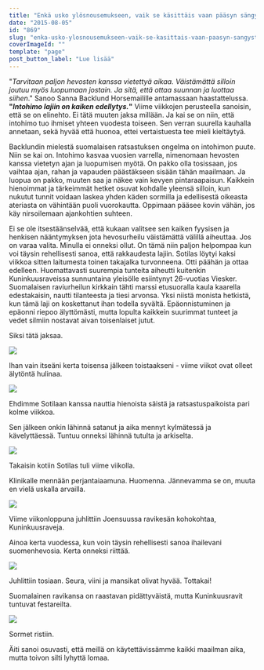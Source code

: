 ```yaml
---
title: "Enkä usko ylösnousemukseen, vaik se käsittäis vaan pääsyn sängystä pois."
date: "2015-08-05"
id: "869"
slug: "enka-usko-ylosnousemukseen-vaik-se-kasittais-vaan-paasyn-sangysta-pois"
coverImageId: ""
template: "page"
post_button_label: "Lue lisää"
---
```


"_Tarvitaan paljon hevosten kanssa vietettyä aikaa. Väistämättä silloin joutuu myös luopumaan jostain. Ja sitä, että ottaa suunnan ja luottaa siihen_." Sanoo Sanna Backlund Horsemailille antamassaan haastattelussa. **"_Intohimo lajiin on kaiken edellytys._"** Viime viikkojen perusteella sanoisin, että se on elinehto. Ei tätä muuten jaksa millään. Ja kai se on niin, että intohimo tuo ihmiset yhteen vuodesta toiseen. Sen verran suurella kauhalla annetaan, sekä hyvää että huonoa, ettei vertaistuesta tee mieli kieltäytyä.

  

Backlundin mielestä suomalaisen ratsastuksen ongelma on intohimon puute. Niin se kai on. Intohimo kasvaa vuosien varrella, nimenomaan hevosten kanssa vietetyn ajan ja luopumisen myötä. On pakko olla tosissaan, jos vaihtaa ajan, rahan ja vapauden päästäkseen sisään tähän maailmaan. Ja luopua on pakko, muuten saa ja näkee vain kevyen pintaraapaisun. Kaikkein hienoimmat ja tärkeimmät hetket osuvat kohdalle yleensä silloin, kun nukutut tunnit voidaan laskea yhden käden sormilla ja edellisestä oikeasta ateriasta on vähintään puoli vuorokautta. Oppimaan pääsee kovin vähän, jos käy nirsoilemaan ajankohtien suhteen.

  

Ei se ole itsestäänselvää, että kukaan valitsee sen kaiken fyysisen ja henkisen nääntymyksen jota hevosurheilu väistämättä välillä aiheuttaa. Jos on varaa valita. Minulla ei onneksi ollut. On tämä niin paljon helpompaa kun voi täysin rehellisesti sanoa, että rakkaudesta lajiin. Sotilas löytyi kaksi viikkoa sitten laitumesta toinen takajalka turvonneena. Otti päähän ja ottaa edelleen. Huomattavasti suurempia tunteita aiheutti kuitenkin Kuninkuusraveissa sunnuntaina yleisölle esiintynyt 26-vuotias Viesker. Suomalaisen raviurheilun kirkkain tähti marssi etusuoralla kaula kaarella edestakaisin, nautti tilanteesta ja tiesi arvonsa. Yksi niistä monista hetkistä, kun tämä laji on koskettanut ihan todella syvältä. Epäonnistuminen ja epäonni riepoo älyttömästi, mutta lopulta kaikkein suurimmat tunteet ja vedet silmiin nostavat aivan toisenlaiset jutut.

  

Siksi tätä jaksaa.

  

[![](/images/IMG_8063_.png)](http://2.bp.blogspot.com/-qbxbLZ_-EnE/VcKLBXsAaSI/AAAAAAAAJ4w/7iFQOG8trhc/s1600/IMG_8063_.png)

  

Ihan vain itseäni kerta toisensa jälkeen toistaakseni - viime viikot ovat olleet älytöntä hulinaa.

  

[![](/images/IMG_8142_.png)](http://4.bp.blogspot.com/-2xHXQCHv9Rw/VcKLBw4bhWI/AAAAAAAAJ5E/Yf3xvjc8gCk/s1600/IMG_8142_.png)

  

Ehdimme Sotilaan kanssa nauttia hienoista säistä ja ratsastuspaikoista pari kolme viikkoa.

Sen jälkeen onkin lähinnä satanut ja aika mennyt kylmätessä ja kävelyttäessä. Tuntuu onneksi lähinnä tutulta ja arkiselta.

  

[![](/images/IMG_8269_.png)](http://1.bp.blogspot.com/-fwARZs4l99E/VcKLBxmU5qI/AAAAAAAAJ5A/NXaHXkREwK0/s1600/IMG_8269_.png)

  

Takaisin kotiin Sotilas tuli viime viikolla.

Klinikalle mennään perjantaiaamuna. Huomenna. Jännevamma se on, muuta en vielä uskalla arvailla.

  

[![](/images/IMG_8374_.png)](http://1.bp.blogspot.com/-TQxG_9fORWI/VcKLFoIY8oI/AAAAAAAAJ5o/CzySE5tWzu4/s1600/IMG_8374_.png)

  

Viime viikonloppuna juhlittiin Joensuussa ravikesän kohokohtaa, Kuninkuusraveja.

Ainoa kerta vuodessa, kun voin täysin rehellisesti sanoa ihailevani suomenhevosia. Kerta onneksi riittää.

  

[![](/images/IMG_8365_.png)](http://2.bp.blogspot.com/-Yk2a44vsufM/VcKLEfLbl3I/AAAAAAAAJ5Y/gI7xk1dX-I0/s1600/IMG_8365_.png)

  

Juhlittiin tosiaan. Seura, viini ja mansikat olivat hyvää. Tottakai!

Suomalainen ravikansa on raastavan pidättyväistä, mutta Kuninkuusravit tuntuvat festareilta.

  

[![](/images/IMG_8353_.png)](http://4.bp.blogspot.com/-pB3vjonJ3A8/VcKLDy186JI/AAAAAAAAJ5U/dZ5vfFx3cHs/s1600/IMG_8353_.png)

  

Sormet ristiin.

Äiti sanoi osuvasti, että meillä on käytettävissämme kaikki maailman aika, mutta toivon silti lyhyttä lomaa.
